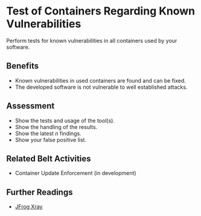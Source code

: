 # Test of Containers Regarding Known Vulnerabilities

Perform tests for known vulnerabilities in all containers used by your software.

## Benefits

-  Known vulnerabilities in used containers are found and can be fixed.
-  The developed software is not vulnerable to well established attacks.

## Assessment

- Show the tests and usage of the tool(s).
- Show the handling of the results.
- Show the latest *n* findings.
- Show your false positive list.

## Related Belt Activities
 - Container Update Enforcement (in development)

 ## Further Readings
 - [JFrog Xray](https://jfrog.com/xray/)
